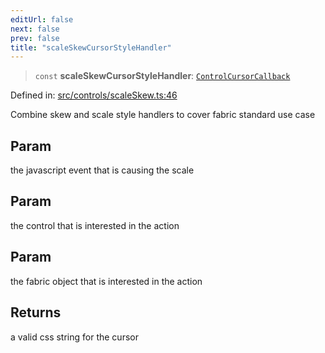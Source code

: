 ```yaml
---
editUrl: false
next: false
prev: false
title: "scaleSkewCursorStyleHandler"
---
```


> `const` **scaleSkewCursorStyleHandler**: [`ControlCursorCallback`](/api/type-aliases/controlcursorcallback/)

Defined in: [src/controls/scaleSkew.ts:46](https://github.com/fabricjs/fabric.js/blob/e114448a1bce9b68a3e1bba337bc0c83a35c1aa5/src/controls/scaleSkew.ts#L46)

Combine skew and scale style handlers to cover fabric standard use case

## Param

the javascript event that is causing the scale

## Param

the control that is interested in the action

## Param

the fabric object that is interested in the action

## Returns

a valid css string for the cursor
